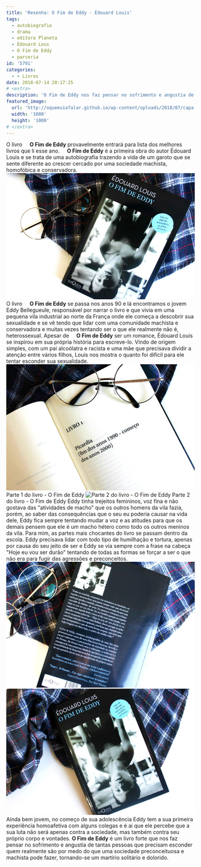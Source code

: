 ```yaml
---
title: 'Resenha: O Fim de Eddy - Édouard Louis'
tags:
  - autobiografia
  - drama
  - editora Planeta
  - Édouard Lous
  - O Fim de Eddy
  - parceria
id: '5791'
categories:
  - - Livros
date: 2018-07-14 20:17:25
# <extra>
description: 'O Fim de Eddy nos faz pensar no sofrimento e angustia de pessoas que precisam lidar com o medo diante uma sociedade preconceituosa e machista.'
featured_image: 
  url: 'http://oqueeuiafalar.github.io/wp-content/uploads/2018/07/capa-livro-o-fim-de-eddy.jpg'
  width: '1000'
  height: '1000'
# </extra>
---
```


O livro     **O Fim de Eddy** provavelmente entrará para lista dos melhores livros que li esse ano.     **O Fim de Eddy** é a primeira obra do autor Édouard Louis e se trata de uma autobiografia trazendo a vida de um garoto que se sente diferente ao crescer cercado por uma sociedade machista, homofóbica e conservadora. ![Capa do livro - o fim de eddy](/wp-content/uploads/2018/07/capa-livro-o-fim-de-eddy.jpg "Capa do livro - o fim de eddy") O livro     **O Fim de Eddy** se passa nos anos 90 e lá encontramos o jovem Eddy Bellegueule, responsável por narrar o livro e que vivia em uma pequena vila industrial ao norte da França onde ele começa a descobrir sua sexualidade e se vê tendo que lidar com uma comunidade machista e conservadora e muitas vezes tentando ser o que ele realmente não é, heterossexual. Apesar de     **O Fim de Eddy** ser um romance, Édouard Louis se inspirou em sua própria história para escreve-lo. Vindo de origem simples, com um pai alcoólatra e racista e uma mãe que precisava dividir a atenção entre vários filhos, Louis nos mostra o quanto foi difícil para ele tentar esconder sua sexualidade. ![Parte 1 do livro - O Fim de Eddy](/wp-content/uploads/2018/07/resumo-livro-o-fim-de-eddy.jpg "Parte 1 do livro - O Fim de Edd") Parte 1 do livro - O Fim de Eddy ![Parte 2 do livro - O Fim de Eddy](/wp-content/uploads/2018/07/página-do-livro-o-fim-de-eddy.jpg "Parte 2 do livro - O Fim de Eddy") Parte 2 do livro - O Fim de Eddy Eddy tinha trejeitos femininos, voz fina e não gostava das "atividades de macho" que os outros homens da vila fazia, porém, ao saber das consequências que o seu eu poderia causar na vida dele, Eddy fica sempre tentando mudar a voz e as atitudes para que os demais pensem que ele é um macho hétero como todo os outros meninos da vila. Para mim, as partes mais chocantes do livro se passam dentro da escola. Eddy precisava lidar com todo tipo de humilhação e tortura, apenas por causa do seu jeito de ser e Eddy se via sempre com a frase na cabeça "Hoje eu vou ser durão" tentando de todas as formas se forçar a ser o que não era para fugir das agressões e preconceitos. ![contra-capa do livro - o fim de eddy](/wp-content/uploads/2018/07/contra-capa-livro-o-fim-de-eddy.jpg "contra-capa do livro - o fim de eddy") ![capa e resenha do livro - o fim de eddy](/wp-content/uploads/2018/07/resenha-livro-o-fim-de-eddy.jpg "capa e resenha do livro - o fim de eddy") Ainda bem jovem, no começo de sua adolescência Eddy tem a sua primeira experiência homoafetiva com alguns colegas e é ai que ele percebe que a sua luta não será apenas contra a sociedade, mas também contra seu próprio corpo e vontades. **O Fim de Eddy** é um livro forte que nos faz pensar no sofrimento e angustia de tantas pessoas que precisam esconder quem realmente são por medo do que uma sociedade preconceituosa e machista pode fazer, tornando-se um martírio solitário e dolorido.

